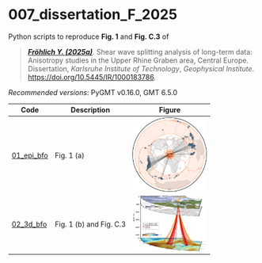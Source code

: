 # 007_dissertation_F_2025

Python scripts to reproduce **Fig. 1** and **Fig. C.3** of

> [**_Fröhlich Y. (2025a)_**](https://doi.org/10.5445/IR/1000183786).
> Shear wave splitting analysis of long-term data: Anisotropy studies in the Upper Rhine Graben area, Central Europe.
> Dissertation, *Karlsruhe Institute of Technology*, *Geophysical Institute*.
> https://doi.org/10.5445/IR/1000183786.

_Recommended versions_: PyGMT v0.16.0, GMT 6.5.0

| Code | Description | Figure |
| --- | --- | --- |
| [01_epi_bfo](https://github.com/yvonnefroehlich/GMT_PyGMT_plotting/tree/main/007_dissertation_F_2025/01_epi_bfo) | Fig. 1 (a)              | <img src="https://github.com/yvonnefroehlich/gmt-pygmt-plotting/raw/main/007_dissertation_F_2025/01_epi_bfo/02_out_figs/map_epi_BFO.png" width="150"> |
| [02_3d_bfo](https://github.com/yvonnefroehlich/GMT_PyGMT_plotting/tree/main/007_dissertation_F_2025/02_3d_bfo)   | Fig. 1 (b) and Fig. C.3 | <img src="https://github.com/yvonnefroehlich/gmt-pygmt-plotting/raw/main/007_dissertation_F_2025/02_3d_bfo/02_out_figs/maps_3d_lmm_bfo_KN_KKN_KNN_KKNN_gypsum.png" width="150"> |
